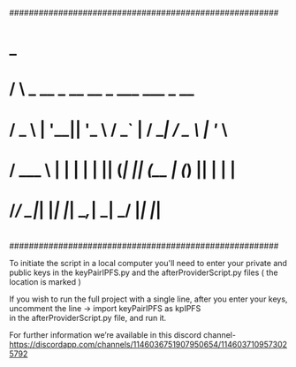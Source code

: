 #######################################################
#     _                                               # 
#    / \    _ __  _ __    __ _   ___   ___   _ __     #
#   / _ \  | '__|| '_ \  / _` | / __| / _ \ | '_ \    #
#  / ___ \ | |   | | | || (_| || (__ | (_) || | | |   #
# /_/   \_\|_|   |_| |_| \__,_| \___| \___/ |_| |_|   #
#                                                     #
#######################################################


To initiate the script in a local computer you'll need to enter your private and public keys
in the keyPairIPFS.py and the afterProviderScript.py files ( the location is marked )

If you wish to run the full project with a single line, after you enter your keys, uncomment the line -> import keyPairIPFS as kpIPFS   
in the afterProviderScript.py file, and run it.

For further information we’re available in this discord channel-
https://discordapp.com/channels/1146036751907950654/1146037109573025792
